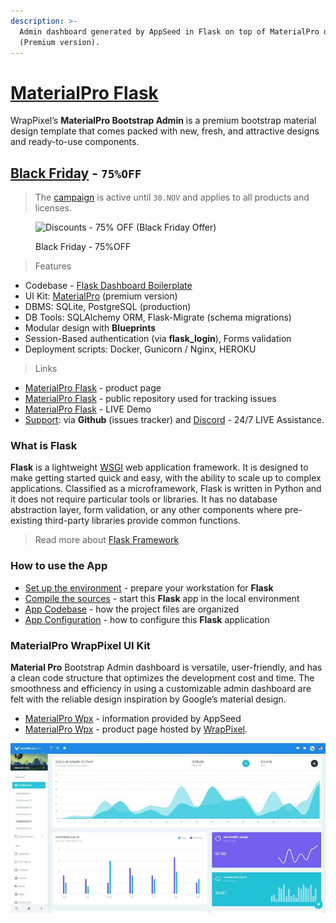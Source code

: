 ```yaml
---
description: >-
  Admin dashboard generated by AppSeed in Flask on top of MaterialPro design
  (Premium version).
---
```


# [MaterialPro Flask](https://appseed.us/product/material-wpx-pro/flask/)

WrapPixel’s **MaterialPro Bootstrap Admin** is a premium bootstrap material design template that comes packed with new, fresh, and attractive designs and ready-to-use components.


## [Black Friday](https://appseed.us/discounts/) - `75%OFF`

> The [campaign](https://appseed.us/discounts/)  is active until `30.NOV` and applies to all products and licenses.

<figure><img src="https://user-images.githubusercontent.com/51070104/202682043-511f672d-76a2-404c-9601-ce4b77825454.jpg" alt="Discounts - 75% OFF (Black Friday Offer)"><figcaption><p>Black Friday - 75%OFF </p></figcaption></figure>


> Features

* Codebase - [Flask Dashboard Boilerplate](../../boilerplate-code/flask-dashboard.md)
* UI Kit: [MaterialPro](../../content/bootstrap-template/materialpro-wpx.md) (premium version) 
* DBMS: SQLite, PostgreSQL (production)
* DB Tools: SQLAlchemy ORM, Flask-Migrate (schema migrations)
* Modular design with **Blueprints**
* Session-Based authentication (via **flask\_login**), Forms validation
* Deployment scripts: Docker, Gunicorn / Nginx, HEROKU

> Links

* [MaterialPro Flask](https://appseed.us/product/material-wpx-pro/flask/) - product page
* [MaterialPro Flask](https://github.com/app-generator/flask-material-wpx-pro) - public repository used for tracking issues 
* [MaterialPro Flask](https://flask-material-wpx-pro.appseed-srv1.com/) - LIVE Demo
* [Support](https://appseed.us/support):  via **Github** (issues tracker) and [Discord](https://discord.gg/fZC6hup) - 24/7 LIVE Assistance.



### What is Flask

**Flask** is a lightweight [WSGI](../../content/what-is/wsgi.md) web application framework. It is designed to make getting started quick and easy, with the ability to scale up to complex applications. Classified as a microframework, Flask is written in Python and it does not require particular tools or libraries. It has no database abstraction layer, form validation, or any other components where pre-existing third-party libraries provide common functions.

> Read more about [Flask Framework](../../content/what-is/flask.md)



### How to use the App

* [Set up the environment](../../boilerplate-code/flask-dashboard.md#environment) - prepare your workstation for **Flask**
* [Compile the sources](../../boilerplate-code/flask-dashboard.md#build-the-app-1) - start this **Flask** app in the local environment
* [App Codebase](../../boilerplate-code/flask-dashboard.md#app-codebase) - how the project files are organized
* [App Configuration](../../boilerplate-code/flask-dashboard.md#app-configuration) - how to configure this **Flask** application



### MaterialPro WrapPixel UI Kit

**Material Pro** Bootstrap Admin dashboard is versatile, user-friendly, and has a clean code structure that optimizes the development cost and time. The smoothness and efficiency in using a customizable admin dashboard are felt with the reliable design inspiration by Google’s material design.

* [MaterialPro Wpx](../../content/bootstrap-template/materialpro-wpx.md) - information provided by AppSeed
* [MaterialPro Wpx](https://bit.ly/2NRHoFb) - product page hosted by [WrapPixel](../../content/partners/wrappixel.md).

![MaterialPro - Premium Bootstrap Template.](../../.gitbook/assets/docs-cover-materialpro-wpx.jpg)
